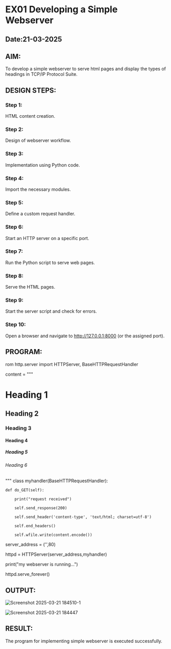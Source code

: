 # EX01 Developing a Simple Webserver
## Date:21-03-2025

## AIM:
To develop a simple webserver to serve html pages and display the types of headings in TCP/IP Protocol Suite.

## DESIGN STEPS:
### Step 1: 
HTML content creation.

### Step 2:
Design of webserver workflow.

### Step 3:
Implementation using Python code.

### Step 4:
Import the necessary modules.

### Step 5:
Define a custom request handler.

### Step 6:
Start an HTTP server on a specific port.

### Step 7:
Run the Python script to serve web pages.

### Step 8:
Serve the HTML pages.

### Step 9:
Start the server script and check for errors.

### Step 10:
Open a browser and navigate to http://127.0.0.1:8000 (or the assigned port).

## PROGRAM:

rom http.server import HTTPServer, BaseHTTPRequestHandler

content = """

<!DOCTYPE html>

<html>

  <body>



<h1>Heading 1</h1>

<h2>Heading 2</h2>

<h3>Heading 3</h3>

<h4>Heading 4</h4>

<h5>Heading 5</h5>

<h6>Heading 6</h6>


</body>

</html>


"""
class myhandler(BaseHTTPRequestHandler):

    def do_GET(self):
    
        print("request received")
        
        self.send_response(200)
        
        self.send_header('content-type', 'text/html; charset=utf-8')
        
        self.end_headers()
        
        self.wfile.write(content.encode())

server_address = ('',80)

httpd = HTTPServer(server_address,myhandler)

print("my webserver is running...")

httpd.serve_forever()



## OUTPUT:
![Screenshot 2025-03-21 184510-1](https://github.com/user-attachments/assets/b840007e-889a-4ce0-9005-d49d36615e43)

![Screenshot 2025-03-21 184447](https://github.com/user-attachments/assets/a317df7a-21db-4a2c-bcc7-891bbe877cde)




## RESULT:
The program for implementing simple webserver is executed successfully.

